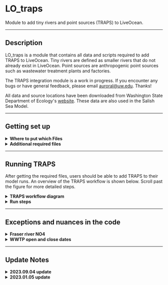 # LO_traps
 Module to add tiny rivers and point sources (TRAPS) to LiveOcean.

 ---
## Description

LO_traps is a module that contains all data and scripts required to add TRAPS to LiveOcean. Tiny rivers are defined as smaller rivers that do not already exist in LiveOcean. Point sources are anthropogenic point sources such as wastewater treatment plants and factories.

The TRAPS integration module is a work in progress. If you encounter any bugs or have general feedback, please email auroral@uw.edu. Thanks!

All data and source locations have been downloaded from Washington State Department of Ecology's [website](https://fortress.wa.gov/ecy/ezshare/EAP/SalishSea/SalishSeaModelBoundingScenarios.html). These data are also used in the Salish Sea Model.

---
## Getting set up

<details><summary><strong>Where to put which Files</strong></summary>

To enable TRAPS, you will need to move the files in LO_traps to the correct directory within the LO system (i.e your LO_user).

First, clone the LO_traps repo onto your computer so you can pull updates easily. Note that you will still need to manually copy files from your instance of LO_traps into your instance of LO_user. Specifically:

- Copy the LO_traps/user/pre/traps directory into your LO_user/pre directory
- Copy the LO_traps/user/forcing/trapsV00 directory into your LO_user/forcing directory

So you should have:
- LO_user/pre/traps
- LO_user/forcing/trapsV00

</details>

<details><summary><strong>Additional required files</strong></summary> 

The data used to generate TRAPS forcing is stored on Perigee.

On Perigee, copy the /data1/auroral/LO_data/traps folder into LO_data on your computer and whichever machine you will use to generate forcing (Perigee or Apogee).

Once this is complete you should have an LO_data/traps folder with the following files:
- **LiveOcean_SSM_rivers.xlsx:** Excel sheet with list of duplicate rivers in LiveOcean and the Salish Sea Model. When you create TRAPS climatology and when you generate forcing, the scripts will look at this excel sheet to determine which rivers to omit from LiveOcean. This ensures that TRAPS does not add duplicate rivers to LiveOcean.
- **wwtp_open_close_date.xlsx:** Excel sheet with a list of WWTPs and the year that they closed or opened.
- **all_nonpoint_source_data.nc**: Ecology's timeseries data of state variables and lat/lon coordinates for all river mouths. Used in LO_traps/user/pre/traps to generate climatology files.
- **all_point_source_data.nc:** Ecology's timeseries data of state variables and lat/lon coordinates for all point sources. Used in LO_traps/user/pre/traps to generate climatology files.

</details>

---
## Running TRAPS

After getting the required files, users should be able to add TRAPS to their model runs. An overview of the TRAPS workflow is shown below. Scroll past the figure for more detailed steps.

<details><summary><strong>TRAPS workflow diagram</strong></summary>

![traps-top-level-diagram-v3](https://github.com/ajleeson/LO_user/assets/15829099/ed30008b-2534-422f-8137-01f24d2cee1c)

</details>

<details><summary><strong>Run steps</strong></summary>

<details><summary>1. Generate climatologies</summary>
    
This step generates climatology files for each of the TRAPS.
From your remote machine in LO_user/pre/traps in ipython:

```
run make_climatology_tinyrivs.py
run make_climatology_pointsources.py
run make_climatology_LOrivbio.py 
```

Climatology pickle files will be generated and saved in three folders in LO_output/pre/traps:

- **point_sources:** Climatology files for point sources
- **tiny_rivers:** Climatology files for tiny rivers
- **LO_rivbio:** Climatology files for pre-existing LO rivers
  
If you want to look at climatology timeseries, run with ```-test True``` on your local machine. This option will create a subfolder in LO_output/pre/traps/[source type]/lo_base/Data_historical/climatology_plots with a climatology figure for each source. An example figure for Burley Creek is shown below.

![Burley Cr](https://github.com/ajleeson/LO_user/assets/15829099/adc0456f-f855-4428-82c5-63f5aa1fa5b0)

</details>

<details><summary>2. Map TRAPS to the grid</summary>

This step uses the lat/lon coordinates of TRAPS to map each source to the nearest appropriate grid cell. Tiny rivers are mapped to the nearest coastal grid cell. Point sources are mapped to the nearest water cell. From your remote maching in LO_user/pre/traps in ipython:

```
run traps_placement.py -g [gridname]
```

Csv files with river directions and grid indices for the sources will be generated and saved in LO_data/grid/[gridname]

To look at where the TRAPS get mapped, run with run with ```-test True``` on your local machine. This option will create an interactive figure that you can zoom into. And example screenshot is shown below.

![traps-placements](https://github.com/ajleeson/LO_user/assets/15829099/9cb89ea3-1372-48e6-bddc-e0a979385b8e)

</details>

<details><summary>3. Generate TRAPS forcing</summary>

This step generates a rivers.nc files with forcing for all pre-existing LO rivers and TRAPS. It uses the climatologies generated in Step 1, and the grid indices and river directions generated in Step 2.

From your remote machine in LO/driver:

```
python driver_forcing3.py -g [gridname] -r backfill -s new -0 2017.01.01 -1 2017.01.02 -f trapsV00
```

</details>

<details><summary>4. Run the model</summary>

Before running the model, make sure that you enable vertical sources in your dot in file. To do this, update the boolean option in your dot in file so:

```
LwSrc = T
```

This change is necessary because point sources are implemented as vertical sources using the LwSrc module.

After completing this change, run the model as you normally would.

</details>
</details>

---
## Exceptions and nuances in the code

<details><summary><strong>Fraser river NO4</strong></summary>

Ammonium (NO4) climatology generated from Ecology's data for the Fraser River is a constant value of 0.074 mmol/m3. This concentration is lower than I expected. Since the Fraser River is so large, it is important to get this value right. I reached out to Susan Allen at UBC to learn what NO4 concentration her group uses for the Fraser. She recommended a constant concentration of 4.43 mmol/m3 which is the mean measurement from Environmental Canada ([Olson et al, 2020](https://agupubs.onlinelibrary.wiley.com/action/downloadSupplement?doi=10.1029%2F2019JC015766&file=jgrc24099-sup-0001-Text_SI-S01.pdf)).

The 4.43 mmol/m3 NO4 concentration is implemented as an ```if``` statement in the depths of LO_traps/user/forcing/trapsV00/make_LOriv_forcing.py code.

![fraser-nh4-code](https://github.com/ajleeson/LO_user/assets/15829099/353472de-8444-48e6-a016-8ae12aca7b30)

</details>

<details><summary><strong>WWTP open and close dates</strong></summary>

LO_data/traps/wwtp_open_close_date.xlsx is a user-modifiable sheet with the open and close dates of the WWTPs (with a yearly resolution). The information in this excel sheet is read by the LO_traps/user/forcing/trapsV00/make_wwtp_forcing.py script and turned into a series of ``if`` statements. When the user generates forcing for a year in which a WWTP is closed, then the scripts will still add the WWTP to the model grid. However, the script will set the discharge rate to be 0 m3/s.

</details>

---
## Update Notes

<details><summary><strong>2023.09.04 update</strong></summary>

**Full code refactor**

Several improvements were made to the structure and clarity of the TRAPS code. These changes are intended to enhance TRAPS functionality and to make the code more accessible and readable for users.

</details>

<details><summary><strong>2023.01.05 update</strong></summary>

**Adding TRAPS climatology to pre-existing LO rivers**

Upon request, I have created and generated forcing for pre-existing LiveOcean rivers for which Ecology has data. These are all of the rivers in Ecology's dataset that are duplicates of LiveOcean rivers (and are thus not treated as a tiny river). As part of this update, I have created a new climatology script in LO_traps/pre/traps/make_climatology_LOrivbio.py to generate climatology for these duplicate rivers. I have also created a new folder LO_traps/user/forcing/traps1 with updated versions of make_forcing_main.py and trapsfun.py that use the new climatologies.

There are three confusing parts to the new code, listed below. As a user, it is not necessary to understand the details of these nuances to run the code.

1. Not all pre-existing LiveOcean rivers have a corresponding duplicate in Ecology's dataset. Thus, the file in LO_traps/data/LiveOcean_SSM_rivers.xlsx is frequently used to identify which of the pre-existing rivers do have Ecology data.
2. LiveOcean and Ecology's dataset use different names for the same rivers. Thus, there are several places in the code in which the name must be converted. When reading data and writing forcing for the pre-existing LiveOcean rivers, the LO name must be used. When generating climatology, or using climatology to create forcing, the Ecology/SSM name must be used. The helper function trapsfun.LO2SSM_name helps handle this conversion.
3. Some pre-existing LiveOcean rivers that have a corresponding duplicate in Ecology's dataset have weird values. I call them "weird rivers." Some characteristics include near-zero DO, negative TIC, and zero alkalinity. Rather than using Ecology's data for weird rivers, I have deferred to LiveOcean's default handling of these rivers. Thus, there are places within the code in which I subtract a list of "weird rivers" from the list of pre-existing, duplicate rivers.

</details>